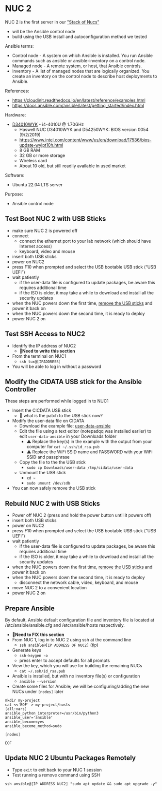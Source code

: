 # NUC 2
NUC 2 is the first server in our ["Stack of Nucs"](https://www.unclenuc.com/lab:stack_of_nucs:start)
- will be the Ansible control node
- build using the USB install and autoconfiguration method we tested

Ansible terms:
- Control node - A system on which Ansible is installed. You run Ansible commands such as ansible or ansible-inventory on a control node.
- Managed node - A remote system, or host, that Ansible controls.
- Inventory - A list of managed nodes that are logically organized. You create an inventory on the control node to describe host deployments to Ansible.

References:
- https://cloudinit.readthedocs.io/en/latest/reference/examples.html
- https://docs.ansible.com/ansible/latest/getting_started/index.html

Hardware:
- [D34010WYK](https://www.intel.com/content/www/us/en/products/sku/76978/intel-nuc-kit-d34010wyk/specifications.html) - i4-4010U @ 1.70GHz
  - Haswell NUC D34010WYK and D54250WYK: BIOS version 0054 (9/2/2019)
  - https://www.intel.com/content/www/us/en/download/17536/bios-update-wylpt10h.html
  - 8 GB RAM
  - 32 GB or more storage
  - Wireless card
  - About 10 old, but still readily available in used market

Software:
  * Ubuntu 22.04 LTS server

Purpose:
  * Ansible control node

## Test Boot NUC 2 with USB Sticks
- make sure NUC 2 is powered off
- connect
  - connect the ethernet port to your lab network (which should have Internet access)
  - keyboard, video and mouse
- insert both USB sticks
- power on NUC2
- press F10 when prompted and select the USB bootable USB stick (“USB UEFI”)
- wait patiently
  - if the user-data file is configured to update packages, be aware this requires additional time
  - if the ISO is older, it may take a while to download and install all the security updates
- when the NUC powers down the first time, <ins>remove the USB sticks</ins> and power it back on
- when the NUC powers down the second time, it is ready to deploy
- power NUC 2 on

## Test SSH Access to NUC2
- Identify the IP address of NUC2
  - 🚧**Need to write this section**
- From the terminal on NUC1
  - `ssh tux@[IPADDRESS]`
- You will be able to log in without a password

## Modify the CIDATA USB stick for the Ansible Controller
These steps are performed while logged in to NUC1
- Insert the CICDATA USB stick
  - 🚧 what is the patch to the USB stick now?
- Modify the user-data file on CIDATA
  - Download the example file: [user-data-ansible](user-data-ansible)
  - Edit the file using a text editor (notepadqq was installed earlier) to edit `user-data-ansible` in your Downloads folder
    - ⚠️ Replace the key(s) in the example with the output from your computer for `cat ~/.ssh/id_rsa.pub`
    - ⚠️ Replace the WiFi SSID name and PASSWORD with your WiFi SSID and passphrase
  - Copy the file to the the USB stick
    - `sudo cp Downloads/user-data /tmp/cidata/user-data`
  - Unmount the USB stick
    - `cd ~`
    - `sudo umount /dev/sdb`
- You can now safely remove the USB stick

## Rebuild NUC 2 with USB Sticks
- Power off NUC 2 (press and hold the power button until it powers off)
- insert both USB sticks
- power on NUC2
- press F10 when prompted and select the USB bootable USB stick (“USB UEFI”)
- wait patiently
  - if the user-data file is configured to update packages, be aware this requires additional time
  - if the ISO is older, it may take a while to download and install all the security updates
- when the NUC powers down the first time, <ins>remove the USB sticks</ins> and power it back on
- when the NUC powers down the second time, it is ready to deploy
  - disconnect the network cable, video, keyboard, and mouse
- move NUC 2 to a convenient location
- power NUC 2 on

## Prepare Ansible
By default, Ansible default configuration file and inventory file is located at /etc/ansible/ansible.cfg and /etc/ansible/hosts respectively.
- 🚧**Need to FIX this section**
- From NUC 1, log in to NUC 2 using ssh at the command line
  - `ssh ansible@[IP ADDRESS OF NUC2]` ([tip](https://learn.umh.app/course/connecting-with-ssh/))
- Generate keys
  - `ssh-keygen -o`
  - press enter to accept defaults for all prompts
- View the key, which you will use for building the remaining NUCs
  - `cat ~/.ssh/id_rsa.pub`
- Ansible is installed, but with no inventory file(s) or configuration
  - `ansible --version`
- Create some files for Ansible; we will be configuring/adding the new NUCs under `[nodes]` later
~~~
mkdir my-project
cat <<'EOF' > my-project/hosts
[all:vars]
ansible_python_interpreter=/usr/bin/python3
ansible_user='ansible'
ansible_become=yes
ansible_become_method=sudo
 
[nodes]
 
EOF
~~~

## Update NUC 2 Ubuntu Packages Remotely
- Type `exit` to exit back to your NUC 1 session
- Test running a remove command using SSH
~~~
ssh ansible@[IP ADDRESS NUC2] "sudo apt update && sudo apt upgrade -y"
~~~
